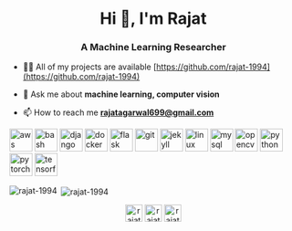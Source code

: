 <h1 align="center">Hi 👋, I'm Rajat</h1>
<h3 align="center">A Machine Learning Researcher</h3>

- 👨‍💻 All of my projects are available [https://github.com/rajat-1994](https://github.com/rajat-1994)

- 💬 Ask me about **machine learning, computer vision**

- 📫 How to reach me **rajatagarwal699@gmail.com**

<p align="left"><img src="https://devicons.github.io/devicon/devicon.git/icons/amazonwebservices/amazonwebservices-original-wordmark.svg" alt="aws" width="40" height="40"/> <img src="https://www.vectorlogo.zone/logos/gnu_bash/gnu_bash-icon.svg" alt="bash" width="40" height="40"/> <img src="https://devicons.github.io/devicon/devicon.git/icons/django/django-original.svg" alt="django" width="40" height="40"/> <img src="https://devicons.github.io/devicon/devicon.git/icons/docker/docker-original-wordmark.svg" alt="docker" width="40" height="40"/> <img src="https://www.vectorlogo.zone/logos/pocoo_flask/pocoo_flask-icon.svg" alt="flask" width="40" height="40"/> <img src="https://www.vectorlogo.zone/logos/git-scm/git-scm-icon.svg" alt="git" width="40" height="40"/> <img src="https://www.vectorlogo.zone/logos/jekyllrb/jekyllrb-icon.svg" alt="jekyll" width="40" height="40"/> <img src="https://devicons.github.io/devicon/devicon.git/icons/linux/linux-original.svg" alt="linux" width="40" height="40"/> <img src="https://devicons.github.io/devicon/devicon.git/icons/mysql/mysql-original-wordmark.svg" alt="mysql" width="40" height="40"/> <img src="https://www.vectorlogo.zone/logos/opencv/opencv-icon.svg" alt="opencv" width="40" height="40"/> <img src="https://devicons.github.io/devicon/devicon.git/icons/python/python-original.svg" alt="python" width="40" height="40"/> <img src="https://www.vectorlogo.zone/logos/pytorch/pytorch-icon.svg" alt="pytorch" width="40" height="40"/> <img src="https://www.vectorlogo.zone/logos/tensorflow/tensorflow-icon.svg" alt="tensorflow" width="40" height="40"/></p><p><img align="left" src="https://github-readme-stats.vercel.app/api/top-langs/?username=rajat-1994&layout=compact&hide=html" alt="rajat-1994" /></p>

<p>&nbsp;<img align="center" src="https://github-readme-stats.vercel.app/api?username=rajat-1994&show_icons=true" alt="rajat-1994" /></p>

<p align="center">
<a href="https://twitter.com/rajat_dv" target="blank"><img align="center" src="https://cdn.jsdelivr.net/npm/simple-icons@3.0.1/icons/twitter.svg" alt="rajat_dv" height="30" width="30" /></a>
<a href="https://linkedin.com/in/rajatagarwal94" target="blank"><img align="center" src="https://cdn.jsdelivr.net/npm/simple-icons@3.0.1/icons/linkedin.svg" alt="rajatagarwal94" height="30" width="30" /></a>
<a href="https://kaggle.com/rajat94" target="blank"><img align="center" src="https://cdn.jsdelivr.net/npm/simple-icons@3.0.1/icons/kaggle.svg" alt="rajat94" height="30" width="30" /></a>
</p>
